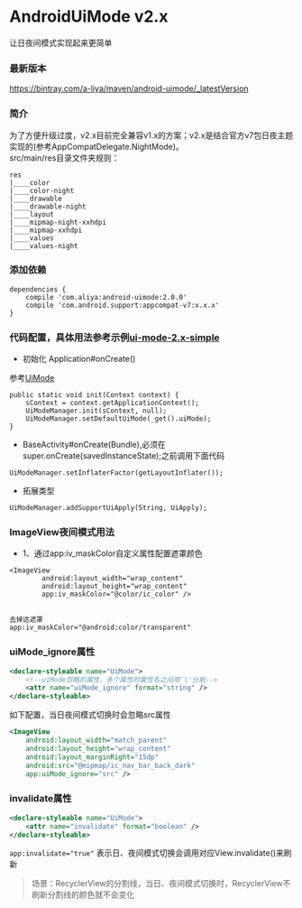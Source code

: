 # AndroidUiMode v2.x
让日夜间模式实现起来更简单

### 最新版本
https://bintray.com/a-liya/maven/android-uimode/_latestVersion

### 简介

为了方便升级过度，v2.x目前完全兼容v1.x的方案；v2.x是结合官方v7包日夜主题实现的(参考AppCompatDelegate.NightMode)。  
src/main/res目录文件夹规则：

```
res
|____color
|____color-night
|____drawable
|____drawable-night
|____layout
|____mipmap-night-xxhdpi
|____mipmap-xxhdpi
|____values
|____values-night
```

### 添加依赖

```
dependencies {
    compile 'com.aliya:android-uimode:2.0.0'
    compile 'com.android.support:appcompat-v7:x.x.x'
}
```

### 代码配置，具体用法参考示例[ui-mode-2.x-simple](./ui-mode-2.x-simple)
* 初始化 Application#onCreate()  

参考[UiMode](./ui-mode-2.x-simple/src/main/java/com/aliya/uimode/simple/UiMode.java)

```
public static void init(Context context) {
    sContext = context.getApplicationContext();
    UiModeManager.init(sContext, null);
    UiModeManager.setDefaultUiMode(_get().uiMode);
}
```
* BaseActivity#onCreate(Bundle),必须在super.onCreate(savedInstanceState);之前调用下面代码
```
UiModeManager.setInflaterFactor(getLayoutInflater());
```
* 拓展类型
```
UiModeManager.addSupportUiApply(String, UiApply);
```

### ImageView夜间模式用法

* 1、通过app:iv_maskColor自定义属性配置遮罩颜色
```
<ImageView
        android:layout_width="wrap_content"
        android:layout_height="wrap_content"
        app:iv_maskColor="@color/ic_color" />  
        
 
去掉这遮罩
app:iv_maskColor="@android:color/transparent"

```

### uiMode_ignore属性
```xml
<declare-styleable name="UiMode">
    <!--uiMode忽略的属性，多个属性时属性名之间用'|'分割-->
    <attr name="uiMode_ignore" format="string" />
</declare-styleable>
```
如下配置，当日夜间模式切换时会忽略src属性
```xml
<ImageView
    android:layout_width="match_parent"
    android:layout_height="wrap_content"
    android:layout_marginRight="15dp"
    android:src="@mipmap/ic_nav_bar_back_dark"
    app:uiMode_ignore="src" />
```

### invalidate属性
```xml
<declare-styleable name="UiMode">
    <attr name="invalidate" format="boolean" />
</declare-styleable>
```

`app:invalidate="true"` 表示日、夜间模式切换会调用对应View.invalidate()来刷新

> 场景：RecyclerView的分割线，当日、夜间模式切换时，RecyclerView不刷新分割线的颜色就不会变化
